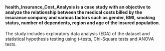 #### health_Insurance_Cost_Analysis is a case study with an objective to analyze the relationship between the medical costs billed by the insurance company and various factors such as gender, BMI, smoking status, number of dependents, region and age of the insured population.
The study includes exploratory data analysis (EDA) of the dataset and statistical hypothesis testing using t-tests, Chi-Square tests and ANOVA tests. 
